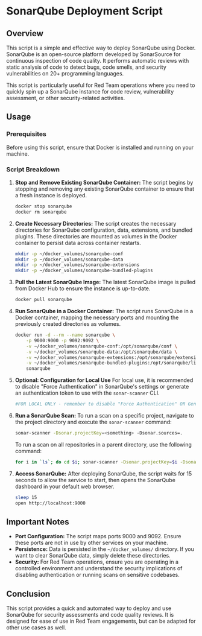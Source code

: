 # SonarQube Deployment Script

## Overview

This script is a simple and effective way to deploy SonarQube using Docker. SonarQube is an open-source platform developed by SonarSource for continuous inspection of code quality. It performs automatic reviews with static analysis of code to detect bugs, code smells, and security vulnerabilities on 20+ programming languages.

This script is particularly useful for Red Team operations where you need to quickly spin up a SonarQube instance for code review, vulnerability assessment, or other security-related activities. 

## Usage

### Prerequisites

Before using this script, ensure that Docker is installed and running on your machine.

### Script Breakdown

1. **Stop and Remove Existing SonarQube Container:**
   The script begins by stopping and removing any existing SonarQube container to ensure that a fresh instance is deployed.

   ```sh
   docker stop sonarqube
   docker rm sonarqube
   ```

2. **Create Necessary Directories:**
   The script creates the necessary directories for SonarQube configuration, data, extensions, and bundled plugins. These directories are mounted as volumes in the Docker container to persist data across container restarts.

   ```sh
   mkdir -p ~/docker_volumes/sonarqube-conf
   mkdir -p ~/docker_volumes/sonarqube-data
   mkdir -p ~/docker_volumes/sonarqube-extensions
   mkdir -p ~/docker_volumes/sonarqube-bundled-plugins
   ```

3. **Pull the Latest SonarQube Image:**
   The latest SonarQube image is pulled from Docker Hub to ensure the instance is up-to-date.

   ```sh
   docker pull sonarqube
   ```

4. **Run SonarQube in a Docker Container:**
   The script runs SonarQube in a Docker container, mapping the necessary ports and mounting the previously created directories as volumes.

   ```sh
   docker run -d --rm --name sonarqube \
       -p 9000:9000 -p 9092:9092 \
       -v ~/docker_volumes/sonarqube-conf:/opt/sonarqube/conf \
       -v ~/docker_volumes/sonarqube-data:/opt/sonarqube/data \
       -v ~/docker_volumes/sonarqube-extensions:/opt/sonarqube/extensions \
       -v ~/docker_volumes/sonarqube-bundled-plugins:/opt/sonarqube/lib/bundled-plugins \
       sonarqube
   ```

5. **Optional: Configuration for Local Use**
   For local use, it is recommended to disable "Force Authentication" in SonarQube's settings or generate an authentication token to use with the `sonar-scanner` CLI.

   ```sh
   #FOR LOCAL ONLY - remember to disable "Force Authentication" OR Generate token and pass in sonar-scanner CLI
   ```

6. **Run a SonarQube Scan:**
   To run a scan on a specific project, navigate to the project directory and execute the `sonar-scanner` command:

   ```sh
   sonar-scanner -Dsonar.projectKey=<something> -Dsonar.sources=.
   ```

   To run a scan on all repositories in a parent directory, use the following command:

   ```sh
   for i in `ls`; do cd $i; sonar-scanner -Dsonar.projectKey=$i -Dsonar.sources=.;cd ..;done
   ```

7. **Access SonarQube:**
   After deploying SonarQube, the script waits for 15 seconds to allow the service to start, then opens the SonarQube dashboard in your default web browser.

   ```sh
   sleep 15
   open http://localhost:9000
   ```

## Important Notes

- **Port Configuration:** The script maps ports 9000 and 9092. Ensure these ports are not in use by other services on your machine.
- **Persistence:** Data is persisted in the `~/docker_volumes/` directory. If you want to clear SonarQube data, simply delete these directories.
- **Security:** For Red Team operations, ensure you are operating in a controlled environment and understand the security implications of disabling authentication or running scans on sensitive codebases.

## Conclusion

This script provides a quick and automated way to deploy and use SonarQube for security assessments and code quality reviews. It is designed for ease of use in Red Team engagements, but can be adapted for other use cases as well.
